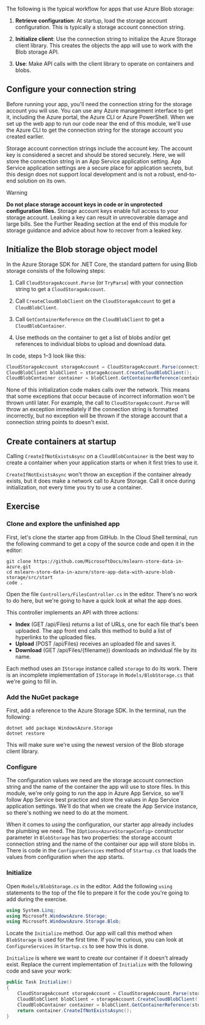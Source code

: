 The following is the typical workflow for apps that use Azure Blob storage:

1. **Retrieve configuration**: At startup, load the storage account configuration. This is typically a storage account connection string.

1. **Initialize client**: Use the connection string to initialize the Azure Storage client library. This creates the objects the app will use to work with the Blob storage API.

1. **Use**: Make API calls with the client library to operate on containers and blobs.

## Configure your connection string

Before running your app, you'll need the connection string for the storage account you will use. You can use any Azure management interface to get it, including the Azure portal, the Azure CLI or Azure PowerShell. When we set up the web app to run our code near the end of this module, we'll use the Azure CLI to get the connection string for the storage account you created earlier.

Storage account connection strings include the account key. The account key is considered a secret and should be stored securely. Here, we will store the connection string in an App Service application setting. App Service application settings are a secure place for application secrets, but this design does not support local development and is not a robust, end-to-end solution on its own.

> [!WARNING]
> **Do not place storage account keys in code or in unprotected configuration files.** Storage account keys enable full access to your storage account. Leaking a key can result in unrecoverable damage and large bills. See the Further Reading section at the end of this module for storage guidance and advice about how to recover from a leaked key.

## Initialize the Blob storage object model

In the Azure Storage SDK for .NET Core, the standard pattern for using Blob storage consists of the following steps:

1. Call `CloudStorageAccount.Parse` (or `TryParse`) with your connection string to get a `CloudStorageAccount`.

1. Call `CreateCloudBlobClient` on the `CloudStorageAccount` to get a `CloudBlobClient`.

1. Call `GetContainerReference` on the `CloudBlobClient` to get a `CloudBlobContainer`.

1. Use methods on the container to get a list of blobs and/or get references to individual blobs to upload and download data.

In code, steps 1&ndash;3 look like this:

```csharp
CloudStorageAccount storageAccount = CloudStorageAccount.Parse(connectionString); // or TryParse()
CloudBlobClient blobClient = storageAccount.CreateCloudBlobClient();
CloudBlobContainer container = blobClient.GetContainerReference(containerName);
```

None of this initialization code makes calls over the network. This means that some exceptions that occur because of incorrect information won't be thrown until later. For example, the call to `CloudStorageAccount.Parse` will throw an exception immediately if the connection string is formatted incorrectly, but no exception will be thrown if the storage account that a connection string points to doesn't exist.

## Create containers at startup

Calling `CreateIfNotExistsAsync` on a `CloudBlobContainer` is the best way to create a container when your application starts or when it first tries to use it.

`CreateIfNotExistsAsync` won't throw an exception if the container already exists, but it does make a network call to Azure Storage. Call it once during initialization, not every time you try to use a container.

## Exercise

### Clone and explore the unfinished app

First, let's clone the starter app from GitHub. In the Cloud Shell terminal, run the following command to get a copy of the source code and open it in the editor:

```console
git clone https://github.com/MicrosoftDocs/mslearn-store-data-in-azure.git
cd mslearn-store-data-in-azure/store-app-data-with-azure-blob-storage/src/start
code .
```

Open the file `Controllers/FilesController.cs` in the editor. There's no work to do here, but we're going to have a quick look at what the app does.

This controller implements an API with three actions:

- **Index** (GET /api/Files) returns a list of URLs, one for each file that's been uploaded. The app front end calls this method to build a list of hyperlinks to the uploaded files.
- **Upload** (POST /api/Files) receives an uploaded file and saves it.
- **Download** (GET /api/Files/{filename}) downloads an individual file by its name.

Each method uses an `IStorage` instance called `storage` to do its work. There is an incomplete implementation of `IStorage` in `Models/BlobStorage.cs` that we're going to fill in.

### Add the NuGet package

First, add a reference to the Azure Storage SDK. In the terminal, run the following:

```console
dotnet add package WindowsAzure.Storage
dotnet restore
```

This will make sure we're using the newest version of the Blob storage client library.

### Configure

The configuration values we need are the storage account connection string and the name of the container the app will use to store files. In this module, we're only going to run the app in Azure App Service, so we'll follow App Service best practice and store the values in App Service application settings. We'll do that when we create the App Service instance, so there's nothing we need to do at the moment.

When it comes to *using* the configuration, our starter app already includes the plumbing we need. The `IOptions<AzureStorageConfig>` constructor parameter in `BlobStorage` has two properties: the storage account connection string and the name of the container our app will store blobs in. There is code in the `ConfigureServices` method of `Startup.cs` that loads the values from configuration when the app starts.

### Initialize

Open `Models/BlobStorage.cs` in the editor. Add the following `using` statements to the top of the file to prepare it for the code you're going to add during the exercise.

```csharp
using System.Linq;
using Microsoft.WindowsAzure.Storage;
using Microsoft.WindowsAzure.Storage.Blob;
```

Locate the `Initialize` method. Our app will call this method when `BlobStorage` is used for the first time. If you're curious, you can look at `ConfigureServices` in `Startup.cs` to see how this is done.

`Initialize` is where we want to create our container if it doesn't already exist. Replace the current implementation of `Initialize` with the following code and save your work:

```csharp
public Task Initialize()
{
    CloudStorageAccount storageAccount = CloudStorageAccount.Parse(storageConfig.ConnectionString);
    CloudBlobClient blobClient = storageAccount.CreateCloudBlobClient();
    CloudBlobContainer container = blobClient.GetContainerReference(storageConfig.FileContainerName);
    return container.CreateIfNotExistsAsync();
}
```